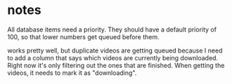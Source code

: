 

# notes

All database items need a priority. They should have a default priority of 100, so that lower numbers get queued before them.

works pretty well, but duplicate videos are getting queued because I need to add a column that says which videos are currently being downloaded. Right now it's only filtering out the ones that are finished. When getting the videos, it needs to mark it as "downloading".